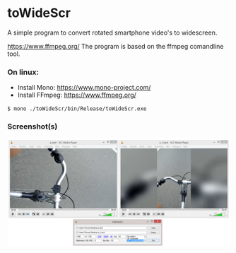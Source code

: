 # toWideScr
A simple program to convert rotated smartphone video's to widescreen.

https://www.ffmpeg.org/ The program is based on the ffmpeg comandline tool. 

### On linux:
- Install Mono: https://www.mono-project.com/
- Install FFmpeg: https://www.ffmpeg.org/

```shell
$ mono ./toWideScr/bin/Release/toWideScr.exe 
```

### Screenshot(s)

![example](example.PNG)
